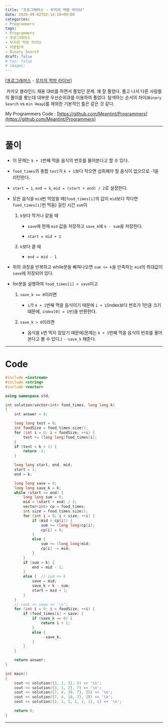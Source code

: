 ```yaml
---
title: "프로그래머스 - 무지의 먹방 라이브"
date: 2020-09-02T02:14:18+09:00
categories:
- Programmers
tags:
- Programmers
- 프로그래머스
- 무지의 먹방 라이브
- 이분탐색
- Binary Search
draft: false
# toc: false
# images:
---
```


[[프로그래머스](https://programmers.co.kr/learn/courses/30/lessons/42891) - [무지의 먹방 라이브](https://programmers.co.kr/learn/courses/30/lessons/42891)]

&nbsp;카카오 블라인드 채용 대비를 하면서 풀었던 문제. 꽤 잘 풀렸다. 풀고 나서 다른 사람들의 풀이를 봤는데 대부분 우선순위큐를 이용하여 풀었다. 탐색하는 순서의 차이(`Binary Search` vs `min Heap`)를 제외한 기본적인 틀은 같은 것 같다.

My Programmers Code : [https://github.com/Meantint/Programmers](https://github.com/Meantint/Programmers)

<hr>

# 풀이

- 이 문제는 `k + 1`번째 먹을 음식의 번호를 물어본다고 할 수 있다.

- `food_times`의 총합 `test`가 `k + 1`보다 작으면 섭취해야 할 음식이 없으므로 -1을 리턴한다.

- `start = 1`, `end = k`, `mid = (start + end) / 2`로 설정한다. 

- 모든 음식을 `mid`번 먹었을 때(`food_times[i]`의 값이 `mid`보다 작다면 `food_times[i]`번 먹음) 걸린 시간 `sum`이
 
  1. `k`보다 작거나 같을 때
   
     - `save`에 현재 `mid` 값을 저장하고 `save_k`에 `k - sum`을 저장한다.

     - `start = mid + 1`
 
  2. `k`보다 클 때

     - `end = mid - 1`

- 위의 과정을 반복하고 while문을 빠져나오면 `sum <= k`을 만족하는 `mid`의 최대값이 `save`에 저장되어 있다.

- for문을 실행하여 `food_times[i] > save`이고

  1. `save_k == 0`이라면

	 - `i`가 `k + 1`번째 먹을 음식이기 때문에 `i + 1`(index보다 번호가 1만큼 크기 떄문에, `index[0] = 1번`)을 반환한다.
  
  1. `save_k > 0`이라면

	 - 음식을 `k`번 먹지 않았기 때문에(문제는 `k + 1`번째 먹을 음식의 번호를 물어본다고 볼 수 있다.) `--save_k` 해준다.

<hr>

# Code
```C++
#include <iostream>
#include <string>
#include <vector>

using namespace std;

int solution(vector<int> food_times, long long k)
{
    int answer = 0;

    long long test = 0;
    int foodSize = food_times.size();
    for (int i = 0; i < foodSize; ++i) {
        test += (long long)food_times[i];
    }
    if (test < k + 1) {
        return -1;
    }

    long long start, end, mid;
    start = 1;
    end = k;

    long long save = 0;
    long long save_k = k;
    while (start <= end) {
        long long sum = 0;
        mid = (start + end) / 2;
        vector<int> cp = food_times;
        int size = food_times.size();
        for (int i = 0; i < size; ++i) {
            if (mid > cp[i]) {
                sum += (long long)cp[i];
                cp[i] = 0;
            }
            else {
                sum += (long long)mid;
                cp[i] -= mid;
            }
        }
        if (sum > k) {
            end = mid - 1;
        }
        else {  // sum <= k
            save = mid;
            save_k = k - sum;
            start = mid + 1;
        }
    }
    // cout << save << '\n';
    for (int i = 0; i < foodSize; ++i) {
        if (food_times[i] > save) {
            if (save_k == 0) {
                return i + 1;
            }
            else {
                --save_k;
            }
        }
    }

    return answer;
}

int main()
{
    cout << solution({3, 1, 2}, 5) << '\n';
    cout << solution({3, 1, 2}, 7) << '\n';
    cout << solution({7, 4, 10, 7}, 25) << '\n';
    cout << solution({7, 4, 10, 7}, 28) << '\n';
    cout << solution({1, 1, 1, 1, 1, 1}, 1) << '\n';

    return 0;
}
```

<hr>